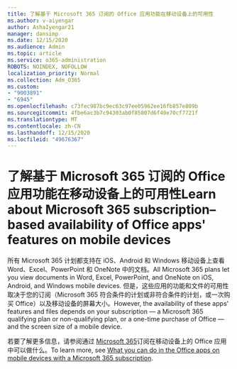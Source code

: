 ```yaml
---
title: 了解基于 Microsoft 365 订阅的 Office 应用功能在移动设备上的可用性
ms.author: v-aiyengar
author: AshaIyengar21
manager: dansimp
ms.date: 12/15/2020
ms.audience: Admin
ms.topic: article
ms.service: o365-administration
ROBOTS: NOINDEX, NOFOLLOW
localization_priority: Normal
ms.collection: Adm_O365
ms.custom:
- "9003891"
- "6945"
ms.openlocfilehash: c73fec987bc9ec63c97ee05962ee16fb857e809b
ms.sourcegitcommit: 4fbe6ac3b7c94303ab0f85807d6f49e70cf7721f
ms.translationtype: MT
ms.contentlocale: zh-CN
ms.lasthandoff: 12/15/2020
ms.locfileid: "49676367"
---
```

# <a name="learn-about-microsoft-365-subscriptionbased-availability-of-office-apps-features-on-mobile-devices"></a><span data-ttu-id="bd739-102">了解基于 Microsoft 365 订阅的 Office 应用功能在移动设备上的可用性</span><span class="sxs-lookup"><span data-stu-id="bd739-102">Learn about Microsoft 365 subscription–based availability of Office apps' features on mobile devices</span></span>

<span data-ttu-id="bd739-103">所有 Microsoft 365 计划都支持在 iOS、Android 和 Windows 移动设备上查看 Word、Excel、PowerPoint 和 OneNote 中的文档。</span><span class="sxs-lookup"><span data-stu-id="bd739-103">All Microsoft 365 plans let you view documents in Word, Excel, PowerPoint, and OneNote on iOS, Android, and Windows mobile devices.</span></span> <span data-ttu-id="bd739-104">但是，这些应用的功能和文件的可用性取决于您的订阅（Microsoft 365 符合条件的计划或非符合条件的计划，或一次购买 Office）以及移动设备的屏幕大小。</span><span class="sxs-lookup"><span data-stu-id="bd739-104">However, the availability of these apps' features and files depends on your subscription — a Microsoft 365 qualifying plan or non-qualifying plan, or a one-time purchase of Office — and the screen size of a mobile device.</span></span>

<span data-ttu-id="bd739-105">若要了解更多信息，请参阅通过 [Microsoft 365](https://go.microsoft.com/fwlink/?linkid=2135575)订阅在移动设备上的 Office 应用中可以做什么。</span><span class="sxs-lookup"><span data-stu-id="bd739-105">To learn more, see [What you can do in the Office apps on mobile devices with a Microsoft 365 subscription](https://go.microsoft.com/fwlink/?linkid=2135575).</span></span> 
